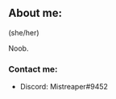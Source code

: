 ## About me:
(she/her)

Noob.


### Contact me:
- Discord: Mistreaper#9452



<!---
Mistreaper/Mistreaper is a ✨ special ✨ repository because its `README.md` (this file) appears on your GitHub profile.
You can click the Preview link to take a look at your changes.
--->
